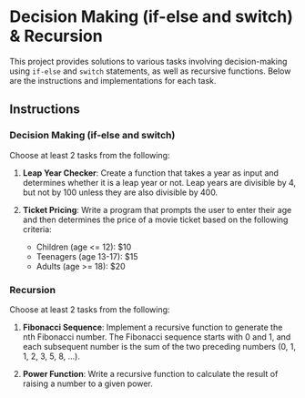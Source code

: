 # Decision Making (if-else and switch) & Recursion

This project provides solutions to various tasks involving decision-making using `if-else` and `switch` statements, as well as recursive functions. Below are the instructions and implementations for each task.

## Instructions

### Decision Making (if-else and switch)
Choose at least 2 tasks from the following:

1. **Leap Year Checker**: Create a function that takes a year as input and determines whether it is a leap year or not. Leap years are divisible by 4, but not by 100 unless they are also divisible by 400.

2. **Ticket Pricing**: Write a program that prompts the user to enter their age and then determines the price of a movie ticket based on the following criteria:
    - Children (age <= 12): $10
    - Teenagers (age 13-17): $15
    - Adults (age >= 18): $20


### Recursion
Choose at least 2 tasks from the following:

1. **Fibonacci Sequence**: Implement a recursive function to generate the nth Fibonacci number. The Fibonacci sequence starts with 0 and 1, and each subsequent number is the sum of the two preceding numbers (0, 1, 1, 2, 3, 5, 8, ...).


2. **Power Function**: Write a recursive function to calculate the result of raising a number to a given power.

